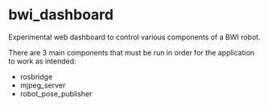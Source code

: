 bwi_dashboard
=================

Experimental web dashboard to control various components of a BWI robot.

There are 3 main components that must be run in order for the application to work as intended:
- rosbridge
- mjpeg_server
- robot_pose_publisher

